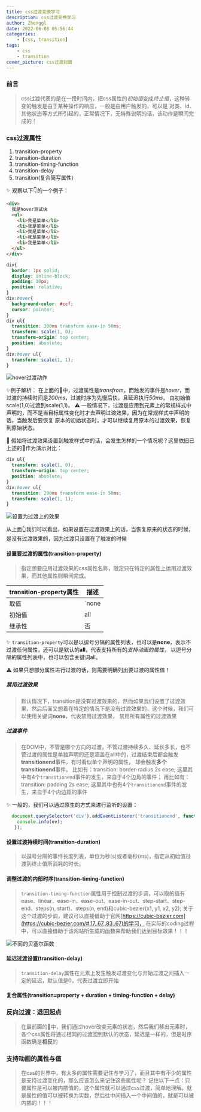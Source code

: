 ```yaml
---
title: css过渡变换学习
description: css过渡变换学习
author: Zhenggl
date: 2022-06-08 05:56:44
categories:
    - [css, transition]
tags:
    - css
    - transition
cover_picture: css过渡封面
---
```


### 前言
> css过渡代表的是在一段时间内，把css属性的*初始值*变成*终止值*，这种转变的触发是由于某种操作的响应，一般是由用户触发的，可以是
> 对类、id、其他状态等方式所引起的，正常情况下，无特殊说明的话，该动作是瞬间完成的！

### css过渡属性
1. transition-property
2. transition-duration
3. transition-timing-function
4. transition-delay
5. transition(复合简写属性)

✨ 观察以下👇的一个例子：
```html
<div>
  我是hover测试块
  <ul>
    <li>我是菜单</li>
    <li>我是菜单</li>
    <li>我是菜单</li>
    <li>我是菜单</li>
    <li>我是菜单</li>
  </ul>
</div>
```
```css
div{
  border: 1px solid;
  display: inline-block;
  padding: 10px;
  position: relative;
}
div:hover{
  background-color: #ccf;
  cursor: pointer;
}
div ul{
  transition: 200ms transform ease-in 50ms;
  transform: scale(1, 0);
  transform-origin: top center;
  position: absolute;
}
div:hover ul{
  transform: scale(1, 1);
}
```
![hover过渡动作](hover过渡动作.gif)

✨例子解析：
在上面的🌰中，过渡属性是*transfrom*，而触发的事件是*hover*，而过渡的持续时间是*200ms*，过渡时序为先慢后快，且延迟执行*50ms*，
由初始值scale(1,0)过渡到scale(1,1)。
⚠️ 一般情况下，过渡是应用到元素上的常规样式中声明的，而不是当目标属性变化时才去声明过渡效果，因为在常规样式中声明的话，当触发后要恢复
原本的初始状态时，才可以继续复用原本的过渡效果，恢复到原始状态。

🤔 假如将过渡效果设置到触发样式中的话，会发生怎样的一个情况呢？这里依旧已上述的🌰作为演示对比：
```css
div ul{
  transform: scale(1, 0);
  transform-origin: top center;
  position: absolute;
}
div:hover ul{
  transition: 200ms transform ease-in 50ms;
  transform: scale(1, 1);
}
```
![设置为过渡上的效果](设置为过渡上的效果.gif)

从上面👆我们可以看出，如果设置在过渡效果上的话，当恢复原来的状态的时候，是没有过渡效果的，因为过渡只设置在了触发的时候

#### 设置要过渡的属性(transition-property)
> 指定想要应用过渡效果的css属性名称，限定只在特定的属性上运用过渡效果，而其他属性则瞬间完成。

| transition-property属性 | 描述 |
|---|---|
| 取值 | `none|[all]<property-name>` |
| 初始值 | all |
| 继承性 | 否 |

✨ `transition-property`可以是以逗号分隔的属性列表，也可以是**none**，表示不过渡任何属性，还可以是默认的**all**，代表支持所有的*支持动画的属性*，
以逗号分隔的属性列表中，也可以包含关键词all。

⚠️ 如果只想部分属性进行过渡的话，则需要明确列出要过渡的属性值！

##### 禁用过渡效果
> 默认情况下，transition是没有过渡效果的，然而如果我们设置了过渡效果，然后后面又想着在特定的情况下是没有过渡效果的，这个时候，我们可以使用关键词**none**，代表禁用过渡效果，
> 禁用所有属性的过渡效果

##### 过渡事件
> 在DOM中，不管是哪个方向的过渡，不管过渡持续多久、延长多长，也不管过渡的属性是单独声明的还是涵盖在all中的，过渡结束后都会触发**transitionend**事件，有时看似单个声明的属性，
> 却会触发**多个transitionend**事件。
> 比如有：transition: border-radius 2s ease;
> 这里其中有4个`transitionend`事件的发生，来自于4个边角的事件；
> 再比如有：transition: padding 2s ease;
> 这里其中也有4个`transitionend`事件的发生，来自于4个内边距的事件

✨ 一般的，我们可以通过原生的方式来进行监听的设置：
```javascript
  document.querySelector('div').addEventListener('transitionend', function (ev) { 
  	console.info(ev);
   });
```

#### 设置过渡持续时间(transition-duration)
> 以逗号分隔的事件长度列表，单位为秒(s)或者毫秒(ms)，指定从初始值过渡到终止值所消耗的时长。

#### 调整过渡的内部时序(transition-timing-function)
> `transition-timing-function`属性用于控制过渡的步调，可以取的值有ease、linear、ease-in、ease-out、ease-in-out、step-start、step-end、steps(n, start)、steps(n, end)和cubic-bezier(x1, y1, x2, y2);
> 关于这个过渡的步调，建议可以直接借助于官网[https://cubic-bezier.com](https://cubic-bezier.com/#.17,.67,.83,.67)的学习，
> 在实际的coding过程中，可以直接借助于该网站所生成的函数来帮助我们达到目标效果！！！

![不同的贝塞尔函数](不同的贝塞尔函数.png)

#### 延迟过渡设置(transition-delay)
> `transition-delay`属性在元素上发生触发过渡变化与开始过渡之间插入一定的延迟，默认值是0，代表过渡立即开始

#### 复合属性(transition=property + duration + timing-function + delay)

### 反向过渡：退回起点
> 在最前面的🌰中，我们通过hover改变元素的状态，然后我们移出元素时，各个css属性将通过相同的过渡回到默认的状态，延迟是一样的，但是时序函数确是**相反**的

### 支持动画的属性与值
> 在css的世界中，有太多的属性需要记住与学习了，而且其中有不少的属性是支持过渡变化的，那么应该怎么来记住这些属性呢？
> 记住以下一点：只要属性是可以被内插值的，这个属性就可以通过css过渡，简单地理解，就是属性的值可以被转换为实数，然后往中间插入一个中间值的，就是可以被内插的！！！
